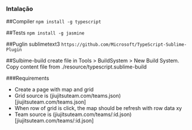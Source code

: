 ### Intalação

##Compiler
`npm install -g typescript`

##Tests
`npm install -g jasmine`

##Puglin sublimetext3
`https://github.com/Microsoft/TypeScript-Sublime-Plugin`

##Sulbime-build
create file in Tools > BuildSystem > New Build System. Copy content file from ./resource/typescript.sublime-build


###Requirements

 - Create a page with map and grid
 - Grid source is (jiujitsuteam.com/teams.json)[jiujitsuteam.com/teams.json]
 - When row of grid is click, the map should be refresh with row data xy 
 - Team source is (jiujitsuteam.com/teams/:id.json)[jiujitsuteam.com/teams/:id.json]

